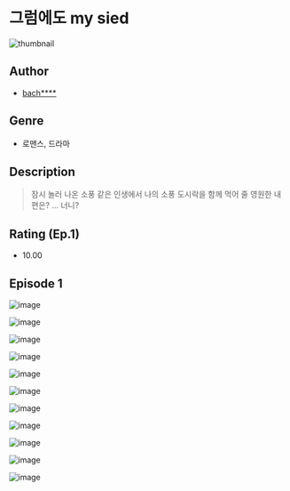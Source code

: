 # 그럼에도 my sied
![thumbnail](https://image-comic.pstatic.net/user_contents_data/challenge_comic/2023/05/25/299810/upload_7221577215202702689_480x623.jpeg)

## Author
- [bach****](https://comic.naver.com/artistTitle?id=299810)

## Genre
- 로맨스, 드라마

## Description
> 잠시 놀러 나온 소풍 같은 인생에서 나의 소풍 도시락을 함께 먹어 줄 영원한 내 편은? ... 너니?


## Rating (Ep.1)
- 10.00

## Episode 1
![image](https://image-comic.pstatic.net/user_contents_data/challenge_comic/2023/05/25/299810/upload_3630856995955827556.jpeg)

![image](https://image-comic.pstatic.net/user_contents_data/challenge_comic/2023/05/25/299810/upload_3978195123583608116.jpeg)

![image](https://image-comic.pstatic.net/user_contents_data/challenge_comic/2023/05/25/299810/upload_4063992017300566073.jpeg)

![image](https://image-comic.pstatic.net/user_contents_data/challenge_comic/2023/05/25/299810/upload_3690807893250357555.jpeg)

![image](https://image-comic.pstatic.net/user_contents_data/challenge_comic/2023/05/25/299810/upload_7004615168322987620.jpeg)

![image](https://image-comic.pstatic.net/user_contents_data/challenge_comic/2023/05/25/299810/upload_7377567133169968435.jpeg)

![image](https://image-comic.pstatic.net/user_contents_data/challenge_comic/2023/05/25/299810/upload_7005180318155171126.jpeg)

![image](https://image-comic.pstatic.net/user_contents_data/challenge_comic/2023/05/25/299810/upload_3702864015982158642.jpeg)

![image](https://image-comic.pstatic.net/user_contents_data/challenge_comic/2023/05/25/299810/upload_3631084796005409847.jpeg)

![image](https://image-comic.pstatic.net/user_contents_data/challenge_comic/2023/05/25/299810/upload_3990810705299858787.jpeg)

![image](https://image-comic.pstatic.net/user_contents_data/challenge_comic/2023/05/25/299810/upload_7293632804262602041.jpeg)

